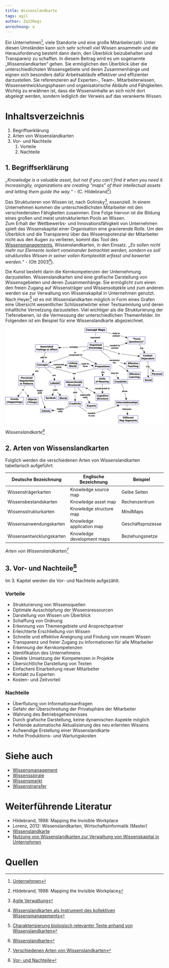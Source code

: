```yaml
---
title: Wissenslandkarte
tags: agil 
author: Za22Regi
anrechnung: a
---
```


Ein Unternehmen[^1], viele Standorte und eine große Mitarbeiterzahl. Unter diesen Umständen kann sich sehr schnell viel Wissen ansammeln und die Herausforderung besteht dann darin, den Überblick beizubehalten und Transparenz zu schaffen. 
In diesem Beitrag wird es um sogenannte „Wissenslandkarten“ gehen. 
Sie ermöglichen den Überblick über die unterschiedlichsten Wissensgebiete und deren Zusammenhänge und eignen sich besonders dafür Arbeitsabläufe effektiver und effizienter darzustellen. Sie referenzieren auf Experten-, Team-, Mitarbeiterwissen, Wissensentwicklungsphasen und organisatorische Abläufe und Fähigkeiten. Wichtig zu erwähnen ist, dass die Wissensinhalte an sich nicht dort abgelegt werden, sondern lediglich der Verweis auf das verankerte Wissen. 


# Inhaltsverzeichnis

1. Begriffserklärung
2. Arten von Wissenslandkarten                 
3. Vor- und Nachteile
   1. Vorteile
   2. Nachteile


## 1. Begriffserklärung

*„Knowledge is a valuable asset, but not if you can't find it when you need it. Increasingliy, organizations are creating "maps" of their intellectual assets and letting them guide the way.“* - (C. Hildebrand[^2])

Das Strukturieren von Wissen ist, nach Golinsky[^3], essenziell. In einem Unternehmen kommen die unterschiedlichsten Mitarbeiter mit den verschiedensten Fähigkeiten zusammen.  Eine Folge hiervon ist die Bildung eines großen und meist unstrukturierten Pools an Wissen.  
Zum Erhalt der Wettbewerbs- und Innovationsfähigkeit von Unternehmen spielt das Wissenskapital einer Organisation eine gravierende Rolle. 
Um den Überblick und die Transparenz über das Wissenspotenzial der Mitarbeiter nicht aus den Augen zu verlieren, kommt das Tool des [Wissensmanagements](Wissensmanagament.md), Wissenslandkarten, in den Einsatz. *„Es sollen nicht mehr nur Elemente isoliert voneinander betrachtet werden, sondern es soll strukturelles Wissen in seiner vollen Komplexität erfasst und bewertet werden.“* - (Ott 2003[^4]).

Die Kunst besteht darin die Kernkompetenzen der Unternehmung darzustellen. 
Wissenslandkarten sind eine grafische Darstellung von Wissensgebieten und deren Zusammenhänge. Sie ermöglicht zum einen den freien Zugang auf Wissensträger und Wissensobjekte und zum anderen werden sie zur Verwaltung von Wissenskapital in Unternehmen genutzt. 
Nach Heyer[^5] ist es mit Wissenslandkarten möglich in Form eines Grafen eine Übersicht wesentlicher Schlüsselwörter einer Textsammlung und deren inhaltliche Vernetzung darzustellen. Viel wichtiger als die Strukturierung der Tiefenebenen, ist die Vermessung der unterschiedlichen Themenfelder. 
Im Folgenden ist ein Beispiel für eine Wissenslandkarte abgezeichnet.

![Wissenslandkarte](Wissenslandkarte/Wissenslandkarte.png)

*Wissenslandkarte[^6]*

## 2. Arten von Wissenslandkarten
Folglich werden die verschiedenen Arten von Wissenslandkarten tabellarisch aufgeführt: 

| Deutsche Bezeichnung      | Englische Bezeichnung       |  Beispiel                   |
| ----------------------    | -------------               | --------------------------  |
| Wissensträgerkarten       |  Knowledge source map       | Gelbe Seiten                |
| Wissensbestandskarten     |  Knowledge asset map        | Rechenzentrum               |
| Wissensstrukturkarten     |  Knowledge structure map    | MindMaps                    |
| Wissensanwendungskarten   |  Knowledge application map  | Geschäftsprozesse           |
| Wissensentwicklungskarten |  Knowledge development maps | Beziehungsnetze             |

*Arten von Wissenslandkarten*[^7]

## 3. Vor- und Nachteile[^8]
 Im 3. Kapitel werden die Vor- und Nachteile aufgezählt.

### Vorteile 

- Strukturierung von Wissensquellen
- Optimale Ausschöpfung der Wissensressourcen
- Darstellung von Wissen um Überblick
- Schaffung von Ordnung 
- Erkennung von Themengebiete und Ansprechpartner 
- Erleichterte Erschließung von Wissen 
- Schnelle und effektive Aneignung und Findung von neuem Wissen
- Transparenz und freier Zugang zu Informationen für alle Mitarbeiter
- Erkennung der Kernkompetenzen 
- Identifikation des Unternehmens 
- Direkte Umsetzung der Kompetenzen in Projekte 
- Übersichtliche Darstellung von Texten 
- Einfachere Einarbeitung neuer Mitarbeiter
- Kontakt zu Experten 
- Kosten- und Zeitvorteil

### Nachteile

- Überflutung von Informationsanfragen
- Gefahr der Überschreitung der Privatsphäre der Mitarbeiter
- Wahrung des Betriebsgeheimnisses  
- Durch grafische Darstellung, keine dynamischen Aspekte möglich
- Fehlende automatische Aktualisierung des neu erlernten Wissens
- Aufwendige Erstellung einer Wissenslandkarte
- Hohe Produktions- und Wartungskosten



# Siehe auch

* [Wissensmanagement](Wissensmanagament.md)
* [Wissensspirale](Wissensspirale.md)
* [Wissensmarkt](Wissensmarkt.md)
* [Wissenstransfer](Wissenstransfer.md)

# Weiterführende Literatur

* Hildebrand, 1998: Mapping the Invisible Workplace
* Lorenz, 2012: Wissenslandkarten, Wirtschaftsinformatik (Master)
* [Wissenslandkarte](https://wiki.cogneon.de/Wissenslandkarte)
* [Nutzung von Wissenslandkarten zur Verwaltung von Wissenskapital in Unternehmen](https://tu-dresden.de/ing/maschinenwesen/cimtt/ressourcen/dateien/ebl_Broschuere_Feuvrier_Wissenslandkarten_final.pdf?lang=de)

# Quellen

[^1]: [Unternehmen](https://de.wikipedia.org/wiki/Unternehmen)
[^2]: Hildebrand, 1998: Mapping the Invisible Workplace
[^3]: [Agile Verwaltung](https://agile-verwaltung.org/tag/wissenslandkarte/)
[^4]: [Wissenslandkarten als Instrument des kollektiven Wissensmanagements](http://fhib5jg.factlink.net/fsDownload/DA_Wissenslandkarten.pdf?forumid=286&v=1&id=166113)
[^5]: [Charakterisierung biologisch relevanter Texte anhand von Wissenslandkarten](https://monami.hs-mittweida.de/frontdoor/deliver/index/docId/1919/file/BA_Tina_Giersch.pdf)
[^6]: [Wissenslandkarte](Wissenslandkarte/Wissenslandkarte.png)
[^7]: [Verschiedenen Arten von Wissenslandkarten](https://de.wikipedia.org/wiki/Wissenslandkarte)
[^8]: [Vor- und Nachteile](https://www.enzyklopaedie-der-wirtschaftsinformatik.de/lexikon/daten-wissen/Wissensmanagement/Wissensorganisation--Instrumente-der-/Wissenslandkarte)



